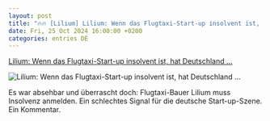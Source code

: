 ```yaml
---
layout: post
title: "🔥🔥 [Lilium] Lilium: Wenn das Flugtaxi-Start-up insolvent ist, hat Deutschland ..."
date: Fri, 25 Oct 2024 16:00:00 +0200
categories: entries DE
---
```

[Lilium: Wenn das Flugtaxi-Start-up insolvent ist, hat Deutschland ...](https://www.wiwo.de/unternehmen/dienstleister/flugtaxis-in-not-wenn-lilium-insolvent-ist-hat-deutschland-verloren/30055452.html)

![Lilium: Wenn das Flugtaxi-Start-up insolvent ist, hat Deutschland ...](https://resources.wiwo.de/hb-frontend/wiwo/favicon.ico)

Es war absehbar und überrascht doch: Flugtaxi-Bauer Lilium muss Insolvenz anmelden. Ein schlechtes Signal für die deutsche Start-up-Szene. Ein Kommentar.

